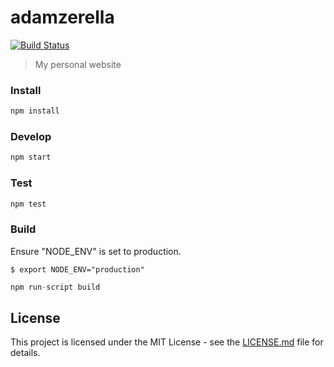 # adamzerella
[![Build Status](https://travis-ci.org/adamzerella/adamzerella.svg?branch=master)](https://travis-ci.org/adamzerella/adamzerella)

> My personal website

### Install
```js
npm install
```

### Develop
```js
npm start
```

### Test
```js
npm test
```

### Build
Ensure "NODE_ENV" is set to production.
```shell
$ export NODE_ENV="production"
```

```js
npm run-script build
```

## License
This project is licensed under the MIT License - see the [LICENSE.md](https://github.com/adamzerella/adamzerella/blob/master/LICENSE.md) file for details.